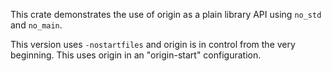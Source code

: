 This crate demonstrates the use of origin as a plain library API using
`no_std` and `no_main`.

This version uses `-nostartfiles` and origin is in control from the very
beginning. This uses origin in an "origin-start" configuration.
